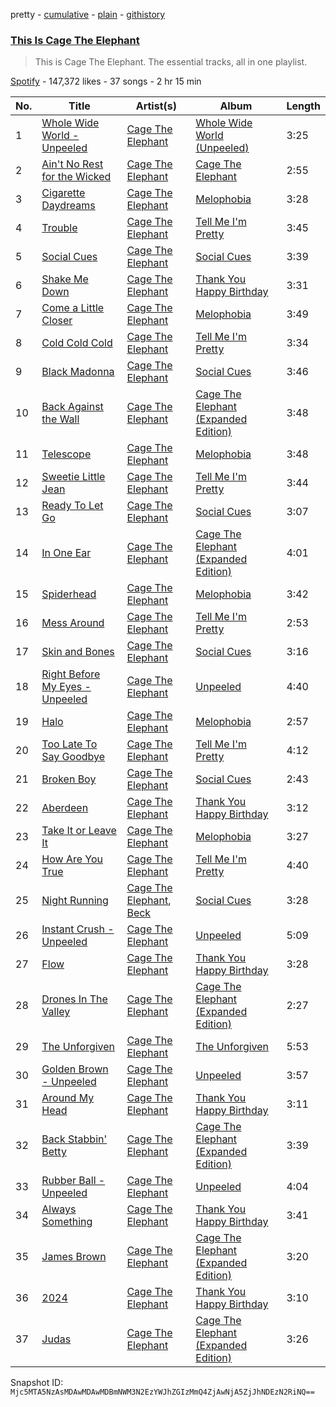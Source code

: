 pretty - [cumulative](/playlists/cumulative/37i9dQZF1DZ06evO1chrPy.md) - [plain](/playlists/plain/37i9dQZF1DZ06evO1chrPy) - [githistory](https://github.githistory.xyz/mackorone/spotify-playlist-archive/blob/main/playlists/plain/37i9dQZF1DZ06evO1chrPy)

### [This Is Cage The Elephant](https://open.spotify.com/playlist/37i9dQZF1DZ06evO1chrPy)

> This is Cage The Elephant\. The essential tracks, all in one playlist.

[Spotify](https://open.spotify.com/user/spotify) - 147,372 likes - 37 songs - 2 hr 15 min

| No. | Title | Artist(s) | Album | Length |
|---|---|---|---|---|
| 1 | [Whole Wide World \- Unpeeled](https://open.spotify.com/track/4sSWukSIqnxnUmvvA7ucFN) | [Cage The Elephant](https://open.spotify.com/artist/26T3LtbuGT1Fu9m0eRq5X3) | [Whole Wide World \(Unpeeled\)](https://open.spotify.com/album/7enBO2gOuKa46bzhA7oTsU) | 3:25 |
| 2 | [Ain't No Rest for the Wicked](https://open.spotify.com/track/3kb72STxc2959ZqsTwu52i) | [Cage The Elephant](https://open.spotify.com/artist/26T3LtbuGT1Fu9m0eRq5X3) | [Cage The Elephant](https://open.spotify.com/album/2vs5faN4o8NCNXAGLh3HJf) | 2:55 |
| 3 | [Cigarette Daydreams](https://open.spotify.com/track/2tznHmp70DxMyr2XhWLOW0) | [Cage The Elephant](https://open.spotify.com/artist/26T3LtbuGT1Fu9m0eRq5X3) | [Melophobia](https://open.spotify.com/album/4EK8gtQfdVsmDTji7gBFlz) | 3:28 |
| 4 | [Trouble](https://open.spotify.com/track/5n0CTysih20NYdT2S0Wpe8) | [Cage The Elephant](https://open.spotify.com/artist/26T3LtbuGT1Fu9m0eRq5X3) | [Tell Me I'm Pretty](https://open.spotify.com/album/0nW0w37lrQ87k7PLZvC4qJ) | 3:45 |
| 5 | [Social Cues](https://open.spotify.com/track/1KuVdyg8d6NlRhbpHxg5UF) | [Cage The Elephant](https://open.spotify.com/artist/26T3LtbuGT1Fu9m0eRq5X3) | [Social Cues](https://open.spotify.com/album/2VuZJsJBPLwg9BeQFQle8G) | 3:39 |
| 6 | [Shake Me Down](https://open.spotify.com/track/1Hb1IJ9bBCa6wo3fRtexnJ) | [Cage The Elephant](https://open.spotify.com/artist/26T3LtbuGT1Fu9m0eRq5X3) | [Thank You Happy Birthday](https://open.spotify.com/album/0WizSRN8LuMWhliou9PFlg) | 3:31 |
| 7 | [Come a Little Closer](https://open.spotify.com/track/4sebUbjqbcgDSwG6PbSGI0) | [Cage The Elephant](https://open.spotify.com/artist/26T3LtbuGT1Fu9m0eRq5X3) | [Melophobia](https://open.spotify.com/album/4EK8gtQfdVsmDTji7gBFlz) | 3:49 |
| 8 | [Cold Cold Cold](https://open.spotify.com/track/1Q3t9fWvHUXKsMmpD2XpUu) | [Cage The Elephant](https://open.spotify.com/artist/26T3LtbuGT1Fu9m0eRq5X3) | [Tell Me I'm Pretty](https://open.spotify.com/album/0nW0w37lrQ87k7PLZvC4qJ) | 3:34 |
| 9 | [Black Madonna](https://open.spotify.com/track/4Y6GIje3GErVRIq1Ff5BJq) | [Cage The Elephant](https://open.spotify.com/artist/26T3LtbuGT1Fu9m0eRq5X3) | [Social Cues](https://open.spotify.com/album/2VuZJsJBPLwg9BeQFQle8G) | 3:46 |
| 10 | [Back Against the Wall](https://open.spotify.com/track/0vz64VTiPPBpcmla0QvAI9) | [Cage The Elephant](https://open.spotify.com/artist/26T3LtbuGT1Fu9m0eRq5X3) | [Cage The Elephant \(Expanded Edition\)](https://open.spotify.com/album/7H814Cg8HV0qpoMheYbhNn) | 3:48 |
| 11 | [Telescope](https://open.spotify.com/track/0tkBOcK7oRVXQJY97zzSvr) | [Cage The Elephant](https://open.spotify.com/artist/26T3LtbuGT1Fu9m0eRq5X3) | [Melophobia](https://open.spotify.com/album/4EK8gtQfdVsmDTji7gBFlz) | 3:48 |
| 12 | [Sweetie Little Jean](https://open.spotify.com/track/4dpEYOPcmHNfvERbiajp3G) | [Cage The Elephant](https://open.spotify.com/artist/26T3LtbuGT1Fu9m0eRq5X3) | [Tell Me I'm Pretty](https://open.spotify.com/album/0nW0w37lrQ87k7PLZvC4qJ) | 3:44 |
| 13 | [Ready To Let Go](https://open.spotify.com/track/4UyAtnwhaKv7EG1BdkBYRI) | [Cage The Elephant](https://open.spotify.com/artist/26T3LtbuGT1Fu9m0eRq5X3) | [Social Cues](https://open.spotify.com/album/2VuZJsJBPLwg9BeQFQle8G) | 3:07 |
| 14 | [In One Ear](https://open.spotify.com/track/2VRJIIzbhhOGaxAhwCMfZX) | [Cage The Elephant](https://open.spotify.com/artist/26T3LtbuGT1Fu9m0eRq5X3) | [Cage The Elephant \(Expanded Edition\)](https://open.spotify.com/album/7H814Cg8HV0qpoMheYbhNn) | 4:01 |
| 15 | [Spiderhead](https://open.spotify.com/track/5r5Lj2MkgwQJz6TaBdL865) | [Cage The Elephant](https://open.spotify.com/artist/26T3LtbuGT1Fu9m0eRq5X3) | [Melophobia](https://open.spotify.com/album/4EK8gtQfdVsmDTji7gBFlz) | 3:42 |
| 16 | [Mess Around](https://open.spotify.com/track/0X0Lz7LwpiIWcdGqVWaxXD) | [Cage The Elephant](https://open.spotify.com/artist/26T3LtbuGT1Fu9m0eRq5X3) | [Tell Me I'm Pretty](https://open.spotify.com/album/0nW0w37lrQ87k7PLZvC4qJ) | 2:53 |
| 17 | [Skin and Bones](https://open.spotify.com/track/6ubPFMzlIg73d1jzzWcC8B) | [Cage The Elephant](https://open.spotify.com/artist/26T3LtbuGT1Fu9m0eRq5X3) | [Social Cues](https://open.spotify.com/album/2VuZJsJBPLwg9BeQFQle8G) | 3:16 |
| 18 | [Right Before My Eyes \- Unpeeled](https://open.spotify.com/track/7d6qX28ITEgBUhCJ86SeYq) | [Cage The Elephant](https://open.spotify.com/artist/26T3LtbuGT1Fu9m0eRq5X3) | [Unpeeled](https://open.spotify.com/album/4zpN41aGAYPWX3dzE19rH7) | 4:40 |
| 19 | [Halo](https://open.spotify.com/track/00CqEmnPLFKDhAb3cuu6Cs) | [Cage The Elephant](https://open.spotify.com/artist/26T3LtbuGT1Fu9m0eRq5X3) | [Melophobia](https://open.spotify.com/album/4EK8gtQfdVsmDTji7gBFlz) | 2:57 |
| 20 | [Too Late To Say Goodbye](https://open.spotify.com/track/48sc7vBJeNoCEQhxO3zYKA) | [Cage The Elephant](https://open.spotify.com/artist/26T3LtbuGT1Fu9m0eRq5X3) | [Tell Me I'm Pretty](https://open.spotify.com/album/0nW0w37lrQ87k7PLZvC4qJ) | 4:12 |
| 21 | [Broken Boy](https://open.spotify.com/track/0RbcDELsGTciLeMGsSdJAc) | [Cage The Elephant](https://open.spotify.com/artist/26T3LtbuGT1Fu9m0eRq5X3) | [Social Cues](https://open.spotify.com/album/2VuZJsJBPLwg9BeQFQle8G) | 2:43 |
| 22 | [Aberdeen](https://open.spotify.com/track/3L8sfv4Fb8pONhiMA4nAKJ) | [Cage The Elephant](https://open.spotify.com/artist/26T3LtbuGT1Fu9m0eRq5X3) | [Thank You Happy Birthday](https://open.spotify.com/album/0WizSRN8LuMWhliou9PFlg) | 3:12 |
| 23 | [Take It or Leave It](https://open.spotify.com/track/43O3Iu8mDJy10i6k8SVRXX) | [Cage The Elephant](https://open.spotify.com/artist/26T3LtbuGT1Fu9m0eRq5X3) | [Melophobia](https://open.spotify.com/album/4EK8gtQfdVsmDTji7gBFlz) | 3:27 |
| 24 | [How Are You True](https://open.spotify.com/track/6vcdiwrCVXnTLASFdjEV8r) | [Cage The Elephant](https://open.spotify.com/artist/26T3LtbuGT1Fu9m0eRq5X3) | [Tell Me I'm Pretty](https://open.spotify.com/album/0nW0w37lrQ87k7PLZvC4qJ) | 4:40 |
| 25 | [Night Running](https://open.spotify.com/track/0wSmZykDgah7GfaUNZUZCb) | [Cage The Elephant](https://open.spotify.com/artist/26T3LtbuGT1Fu9m0eRq5X3), [Beck](https://open.spotify.com/artist/3vbKDsSS70ZX9D2OcvbZmS) | [Social Cues](https://open.spotify.com/album/2VuZJsJBPLwg9BeQFQle8G) | 3:28 |
| 26 | [Instant Crush \- Unpeeled](https://open.spotify.com/track/5uB3cnt54x4akRQHVKVy3Z) | [Cage The Elephant](https://open.spotify.com/artist/26T3LtbuGT1Fu9m0eRq5X3) | [Unpeeled](https://open.spotify.com/album/4zpN41aGAYPWX3dzE19rH7) | 5:09 |
| 27 | [Flow](https://open.spotify.com/track/0MUzalPwRItswsuNThydQg) | [Cage The Elephant](https://open.spotify.com/artist/26T3LtbuGT1Fu9m0eRq5X3) | [Thank You Happy Birthday](https://open.spotify.com/album/0WizSRN8LuMWhliou9PFlg) | 3:28 |
| 28 | [Drones In The Valley](https://open.spotify.com/track/2Tv7qvpjiI3xnHdvBtGLoZ) | [Cage The Elephant](https://open.spotify.com/artist/26T3LtbuGT1Fu9m0eRq5X3) | [Cage The Elephant \(Expanded Edition\)](https://open.spotify.com/album/7H814Cg8HV0qpoMheYbhNn) | 2:27 |
| 29 | [The Unforgiven](https://open.spotify.com/track/0Iixb2jL2s6BMqHtwnhG8H) | [Cage The Elephant](https://open.spotify.com/artist/26T3LtbuGT1Fu9m0eRq5X3) | [The Unforgiven](https://open.spotify.com/album/20cAOeZEY6ja0JleCqSvzH) | 5:53 |
| 30 | [Golden Brown \- Unpeeled](https://open.spotify.com/track/5tZ9PdmbvEDrk6tIxFAUp0) | [Cage The Elephant](https://open.spotify.com/artist/26T3LtbuGT1Fu9m0eRq5X3) | [Unpeeled](https://open.spotify.com/album/4zpN41aGAYPWX3dzE19rH7) | 3:57 |
| 31 | [Around My Head](https://open.spotify.com/track/0oFCz4vOMbg9dRmV69K1vG) | [Cage The Elephant](https://open.spotify.com/artist/26T3LtbuGT1Fu9m0eRq5X3) | [Thank You Happy Birthday](https://open.spotify.com/album/0WizSRN8LuMWhliou9PFlg) | 3:11 |
| 32 | [Back Stabbin' Betty](https://open.spotify.com/track/60AGFQbS6ViLy1dcnL9427) | [Cage The Elephant](https://open.spotify.com/artist/26T3LtbuGT1Fu9m0eRq5X3) | [Cage The Elephant \(Expanded Edition\)](https://open.spotify.com/album/7H814Cg8HV0qpoMheYbhNn) | 3:39 |
| 33 | [Rubber Ball \- Unpeeled](https://open.spotify.com/track/65Fz2cM2BiIlBBlNbw5RtZ) | [Cage The Elephant](https://open.spotify.com/artist/26T3LtbuGT1Fu9m0eRq5X3) | [Unpeeled](https://open.spotify.com/album/4zpN41aGAYPWX3dzE19rH7) | 4:04 |
| 34 | [Always Something](https://open.spotify.com/track/3bpV86Ui1ND9aRU5uhQRRX) | [Cage The Elephant](https://open.spotify.com/artist/26T3LtbuGT1Fu9m0eRq5X3) | [Thank You Happy Birthday](https://open.spotify.com/album/0WizSRN8LuMWhliou9PFlg) | 3:41 |
| 35 | [James Brown](https://open.spotify.com/track/2bQv3yAOjVFO7hcVpqyyVc) | [Cage The Elephant](https://open.spotify.com/artist/26T3LtbuGT1Fu9m0eRq5X3) | [Cage The Elephant \(Expanded Edition\)](https://open.spotify.com/album/7H814Cg8HV0qpoMheYbhNn) | 3:20 |
| 36 | [2024](https://open.spotify.com/track/07UdfUFR3Ku3saas0hOJHL) | [Cage The Elephant](https://open.spotify.com/artist/26T3LtbuGT1Fu9m0eRq5X3) | [Thank You Happy Birthday](https://open.spotify.com/album/0WizSRN8LuMWhliou9PFlg) | 3:10 |
| 37 | [Judas](https://open.spotify.com/track/1X1XDc35sbtcUeTzKatuYf) | [Cage The Elephant](https://open.spotify.com/artist/26T3LtbuGT1Fu9m0eRq5X3) | [Cage The Elephant \(Expanded Edition\)](https://open.spotify.com/album/7H814Cg8HV0qpoMheYbhNn) | 3:26 |

Snapshot ID: `Mjc5MTA5NzAsMDAwMDAwMDBmNWM3N2EzYWJhZGIzMmQ4ZjAwNjA5ZjJhNDEzN2RiNQ==`

